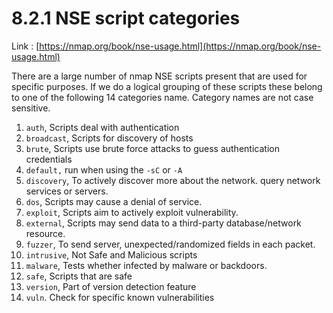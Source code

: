 # 8.2.1 NSE script categories

Link : [https://nmap.org/book/nse-usage.html](https://nmap.org/book/nse-usage.html)

There are a large number of nmap NSE scripts present that are used for specific purposes. If we do a logical grouping of these scripts these belong to one of the following 14 categories name. Category names are not case sensitive.

1. `auth`,  Scripts deal with authentication
2. `broadcast`,  Scripts for discovery of hosts
3. `brute`,  Scripts use brute force attacks to guess authentication credentials
4. `default,`  run when using the `-sC` or `-A` 
5. `discovery`,  To actively discover more about the network. query network services or servers.
6. `dos`,  Scripts may cause a denial of service.
7. `exploit`,  Scripts aim to actively exploit vulnerability.
8. `external`, Scripts may send data to a third-party database/network resource.
9. `fuzzer`,  To send server, unexpected/randomized fields in each packet.
10. `intrusive`,  Not Safe and Malicious scripts
11. `malware`,  Tests whether infected by malware or backdoors.
12. `safe`,  Scripts that are safe
13. `version`,  Part of version detection feature
14. `vuln`.  Check for specific known vulnerabilities

